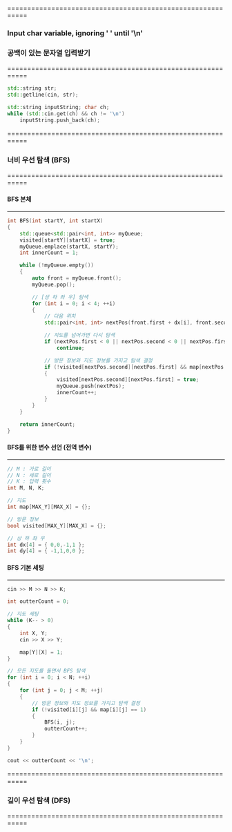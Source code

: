 ===========================================================
### Input char variable, ignoring ' ' until '\n'
### 공백이 있는 문자열 입력받기
===========================================================

```c++
std::string str;
std::getline(cin, str);
```

```c++
std::string inputString; char ch;
while (std::cin.get(ch) && ch != '\n')
	inputString.push_back(ch);
```

===========================================================
### 너비 우선 탐색 (BFS)
===========================================================

#### BFS 본체
---
```c++
int BFS(int startY, int startX)
{
	std::queue<std::pair<int, int>> myQueue;
	visited[startY][startX] = true;
	myQueue.emplace(startX, startY);
	int innerCount = 1;

	while (!myQueue.empty())
	{
		auto front = myQueue.front();
		myQueue.pop();

		// [상 하 좌 우] 탐색
		for (int i = 0; i < 4; ++i)
		{
			// 다음 위치
			std::pair<int, int> nextPos(front.first + dx[i], front.second + dy[i]);

			// 지도를 넘어가면 다시 탐색
			if (nextPos.first < 0 || nextPos.second < 0 || nextPos.first > M - 1 || nextPos.second > N - 1)
				continue;

        	// 방문 정보와 지도 정보를 가지고 탐색 결정
			if (!visited[nextPos.second][nextPos.first] && map[nextPos.second][nextPos.first] == 1)
			{
				visited[nextPos.second][nextPos.first] = true;
				myQueue.push(nextPos);
				innerCount++;
			}
		}
	}

	return innerCount;
}
```

#### BFS를 위한 변수 선언 (전역 변수)
---
```c++
// M : 가로 길이
// N : 세로 길이
// K : 입력 횟수
int M, N, K;

// 지도
int map[MAX_Y][MAX_X] = {};

// 방문 정보
bool visited[MAX_Y][MAX_X] = {};

// 상 하 좌 우
int dx[4] = { 0,0,-1,1 };
int dy[4] = { -1,1,0,0 };
```

#### BFS 기본 세팅
---
```c++
cin >> M >> N >> K;

int outterCount = 0;

// 지도 세팅
while (K-- > 0)
{
    int X, Y;
    cin >> X >> Y;

    map[Y][X] = 1;
}

// 모든 지도를 돌면서 BFS 탐색
for (int i = 0; i < N; ++i)
{
    for (int j = 0; j < M; ++j)
    {
        // 방문 정보와 지도 정보를 가지고 탐색 결정
        if (!visited[i][j] && map[i][j] == 1)
        {
            BFS(i, j);
            outterCount++;
        }
    }
}

cout << outterCount << '\n';
```

===========================================================
### 깊이 우선 탐색 (DFS)
===========================================================